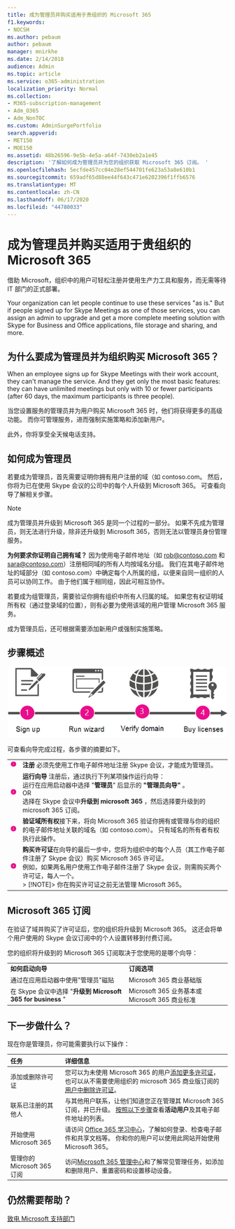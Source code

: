 ```yaml
---
title: 成为管理员并购买适用于贵组织的 Microsoft 365
f1.keywords:
- NOCSH
ms.author: pebaum
author: pebaum
manager: mnirkhe
ms.date: 2/14/2018
audience: Admin
ms.topic: article
ms.service: o365-administration
localization_priority: Normal
ms.collection:
- M365-subscription-management
- Adm_O365
- Adm_NonTOC
ms.custom: AdminSurgePortfolio
search.appverid:
- MET150
- MOE150
ms.assetid: 48b26596-9e5b-4e5a-a64f-7430eb2a1e45
description: '了解如何成为管理员并为您的组织获取 Microsoft 365 订阅。 '
ms.openlocfilehash: 5ecfde457cc04e28ef544701fe623a53a8e610b1
ms.sourcegitcommit: 659adf65d88ee44f643c471e6202396f1ffb6576
ms.translationtype: MT
ms.contentlocale: zh-CN
ms.lasthandoff: 06/17/2020
ms.locfileid: "44780033"
---
```

# <a name="become-the-admin-and-purchase-microsoft-365-for-your-organization"></a>成为管理员并购买适用于贵组织的 Microsoft 365

借助 Microsoft，组织中的用户可轻松注册并使用生产力工具和服务，而无需等待 IT 部门的正式部署。
  
Your organization can let people continue to use these services "as is." But if people signed up for Skype Meetings as one of those services, you can assign an admin to upgrade and get a more complete meeting solution with Skype for Business and Office applications, file storage and sharing, and more.
  
## <a name="why-become-the-admin-and-buy-microsoft-365-for-your-organization"></a>为什么要成为管理员并为组织购买 Microsoft 365？

When an employee signs up for Skype Meetings with their work account, they can't manage the service. And they get only the most basic features: they can have unlimited meetings but only with 10 or fewer participants (after 60 days, the maximum participants is three people). 
  
当您设置服务的管理员并为用户购买 Microsoft 365 时，他们将获得更多的高级功能。 而你可管理服务，进而强制实施策略和添加新用户。
  
此外，你将享受全天候电话支持。
  
## <a name="how-to-become-the-admin"></a>如何成为管理员

若要成为管理员，首先需要证明你拥有用户注册的域（如 contoso.com。 然后，你将为已在使用 Skype 会议的公司中的每个人升级到 Microsoft 365。 可查看向导了解相关步骤。
  
> [!NOTE]
> 成为管理员并升级到 Microsoft 365 是同一个过程的一部分。 如果不先成为管理员，则无法进行升级，除非还升级到 Microsoft 365，否则无法以管理员身份管理服务。 
  
 **为何要求你证明自己拥有域？** 因为使用电子邮件地址（如 rob@contoso.com 和 sara@contoso.com）注册相同域的所有人均按域名分组。 我们在其电子邮件地址的域部分（如 contoso.com）中确定每个人所属的组，以便来自同一组织的人员可以协同工作。 由于他们属于相同组，因此可相互协作。
  
若要成为组管理员，需要验证你拥有组织中所有人归属的域。 如果您有权证明域所有权（通过登录域的位置），则有必要为使用该域的用户管理 Microsoft 365 服务。
  
成为管理员后，还可根据需要添加新用户或强制实施策略。
  
## <a name="overview-of-the-steps"></a>步骤概述

![成为管理员并购买 Microsoft 365 涉及的阶段的高级别视图。](../../media/1ee46aff-dccb-4bfd-abb3-811a616009af.png)
  
可查看向导完成过程，各步骤的摘要如下。
  
|||
|:-----|:-----|
|![粉色圆圈中的数字 1](../../media/a4da261d-2516-48c5-b58a-9c452b9086b8.png)|**注册** 必须先使用工作电子邮件地址注册 Skype 会议，才能成为管理员。  <br/> |
|![粉色圆圈中的数字 2。](../../media/de3c1ab4-4f01-4026-b1ba-3265bdb32a89.png)|**运行向导** 注册后，通过执行下列某项操作运行向导：  <br/>  运行在应用启动器中选择 "**管理员**" 后显示的 **"管理员向导"** 。  <br/>  OR  <br/>  选择在 Skype 会议中**升级到 microsoft 365** ，然后选择要升级到的 microsoft 365 订阅。  <br/> |
|![粉色圆圈中的数字 3。](../../media/60fa378c-6ac1-4cbd-a782-2fa7ca619dc6.png)|**验证域所有权**接下来，将向 Microsoft 365 验证你拥有或管理与你的组织的电子邮件地址关联的域名（如 contoso.com）。 只有域名的所有者有权执行此操作。  <br/> |
|![粉色圆圈中的数字 4。](../../media/1a0ff2ce-0942-405a-94e3-9bfeb1e5059e.png)|**购买许可证**在向导的最后一步中，您将为组织中的每个人员（其工作电子邮件注册了 Skype 会议）购买 Microsoft 365 许可证。  <br/> 例如，如果两名用户使用工作电子邮件注册了 Skype 会议，则需购买两个许可证，每人一个。  <br/> > [!NOTE]> 你在购买许可证之前无法管理 Microsoft 365。           |

## <a name="your-microsoft-365-subscription"></a>Microsoft 365 订阅

在验证了域并购买了许可证后，您的组织将升级到 Microsoft 365。 这还会将单个用户使用的 Skype 会议订阅中的个人设置转移到付费订阅。
  
您的组织将升级到的 Microsoft 365 订阅取决于您使用的是哪个向导：
  
|||
|:-----|:-----|
|**如何启动向导** <br/> |**订阅选项** <br/> |
|通过在应用启动器中使用"管理员"磁贴  <br/> |Microsoft 365 商业基础版  <br/> |
|在 Skype 会议中选择 "**升级到 Microsoft 365 for business** "  <br/> |Microsoft 365 业务基本或 Microsoft 365 商业标准  <br/> |
   
## <a name="whats-next"></a>下一步做什么？

现在你是管理员，你可能需要执行以下操作：
  
|****任务****|****详细信息****|
|:-----|:-----|
|添加或删除许可证  <br/> |您可以为未使用 Microsoft 365 的用户[添加更多许可证](../../commerce/licenses/buy-licenses.md)，也可以从不需要使用组织的 microsoft 365 商业版订阅的[用户中删除许可证](../manage/remove-licenses-from-users.md)。  <br/> |
|联系已注册的其他人  <br/> |与其他用户联系，让他们知道您正在管理其 Microsoft 365 订阅，并已升级。 [按照以下步骤](../add-users/add-users.md)查看**活动用户**及其电子邮件地址的列表。  <br/> |
|开始使用 Microsoft 365  <br/> |请访问 [Office 365 学习中心](https://support.microsoft.com/training)，了解如何登录、检查电子邮件和共享文档等。 你和你的用户可以使用此网站开始使用 Microsoft 365。  <br/> |
|管理你的 Microsoft 365 订阅  <br/> |访问[Microsoft 365 管理中心](../admin-home.md)和了解常见管理任务，如添加和删除用户、重置密码和设置移动设备。  <br/> |

## <a name="still-need-help"></a>仍然需要帮助？

[致电 Microsoft 支持部门](../contact-support-for-business-products.md)
